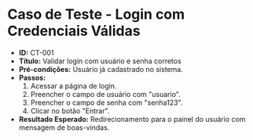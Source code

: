 # Caso de Teste - Login com Credenciais Válidas

- **ID:** CT-001
- **Título:** Validar login com usuário e senha corretos
- **Pré-condições:** Usuário já cadastrado no sistema.
- **Passos:**
  1. Acessar a página de login.
  2. Preencher o campo de usuário com "usuario".
  3. Preencher o campo de senha com "senha123".
  4. Clicar no botão "Entrar".
- **Resultado Esperado:** Redirecionamento para o painel do usuário com mensagem de boas-vindas.

